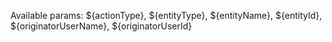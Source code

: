 Available params: ${actionType}, ${entityType}, ${entityName}, ${entityId}, ${originatorUserName}, ${originatorUserId}
